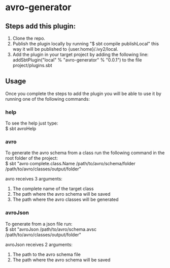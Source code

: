 # avro-generator

## Steps add this plugin:
1. Clone the repo.
2. Publish the plugin locally by running "$ sbt compile publishLocal" this way it will be published to {user.home}/.ivy2/local.
3. Add the plugin in your target project by adding the following line:    
addSbtPlugin("local" % "avro-generator" % "0.0.1")
to the file project/plugins.sbt


## Usage
Once you complete the steps to add the plugin you will be able to use it by running one of the following commands:

### help
To see the help just type:    
    $ sbt avroHelp

### avro
To generate the avro schema from a class run the following command in the root folder of the project:    
    $ sbt "avro complete.class.Name /path/to/avro/schema/folder /path/to/avro/classes/output/folder"

avro receives 3 arguments:
1. The complete name of the target class
2. The path where the avro schema will be saved
3. The path where the avro classes will be generated

### avroJson
To generate from a json file run:    
    $ sbt "avroJson /path/to/avro/schema.avsc /path/to/avro/classes/output/folder"

avroJson receives 2 arguments:
1. The path to the avro schema file
2. The path where the avro schema will be saved


